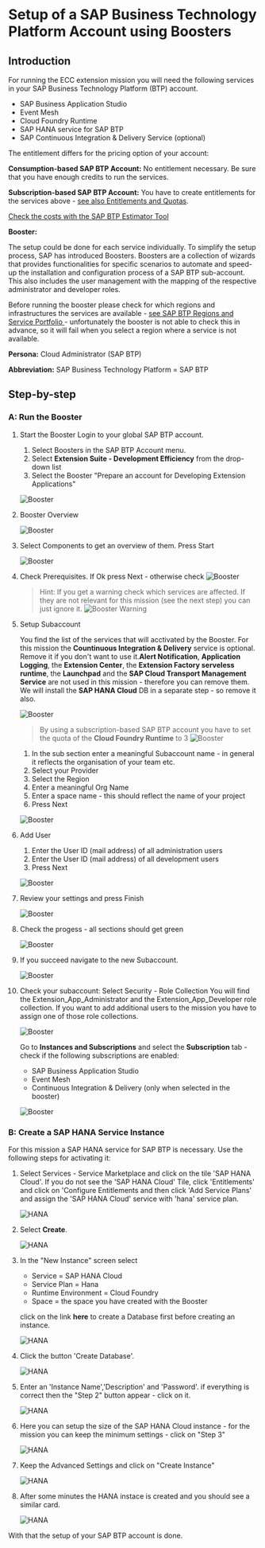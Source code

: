 # Setup of a SAP Business Technology Platform Account using Boosters
## Introduction

For running the ECC extension mission you will need the following services in your SAP Business Technology Platform (BTP) account.

* SAP Business Application Studio
* Event Mesh
* Cloud Foundry Runtime
* SAP HANA service for SAP BTP
* SAP Continuous Integration & Delivery Service (optional)

The entitlement differs for the pricing option of your account:

**Consumption-based SAP BTP Account:** 
No entitlement necessary. Be sure that you have enough credits to run the services.

**Subscription-based SAP BTP Account:** 
You have to create entitlements for the services above - [see also Entitlements and Quotas](https://help.sap.com/viewer/df50977d8bfa4c9a8a063ddb37113c43/Cloud/en-US/38ecf59cdda64150a102cfaa62d5faab.html#loio363f0f68f9704830ac65c87a2562559b).


[Check the costs with the SAP BTP Estimator Tool](https://www.sap.com/products/cloud-platform/pricing/estimator-tool.html?blueprintId=a0ad3bc5-4fcb-4008-b109-bd8f70634d6c)


**Booster:**

The setup could be done for each service individually. To simplify the setup process, SAP has introduced Boosters. Boosters are a collection of wizards that provides functionalities for specific scenarios to automate and speed-up the installation and configuration process of a SAP BTP sub-account. This also includes the user management with the mapping of the respective administrator and developer roles.

Before running the booster please check for which regions and infrastructures the services are available - [see SAP BTP Regions and Service Portfolio ](https://help.sap.com/doc/aa1ccd10da6c4337aa737df2ead1855b/Cloud/en-US/3b642f68227b4b1398d2ce1a5351389a.html) - unfortunately the booster is not able to check this in advance, so it will fail when you select a region where a service is not available.


**Persona:** Cloud Administrator (SAP BTP)

**Abbreviation:** SAP Business Technology Platform = SAP BTP

## Step-by-step

### A: Run the Booster

1. Start the Booster
   Login to your global SAP BTP account.
   1. Select Boosters in the SAP BTP Account menu.
   2. Select **Extension Suite - Development Efficiency** from the drop-down list
   3. Select the Booster "Prepare an account for Developing Extension Applications"
   
   ![Booster](./images/booster-01.png)

2. Booster Overview

   ![Booster](./images/booster-02.png)
 
3. Select Components to get an overview of them. Press Start

   ![Booster](./images/booster-03.png)

4. Check Prerequisites. If Ok press Next - otherwise check 
   ![Booster](./images/booster-04.png)


   > Hint: If you get a warning check which services are affected. If they are not relevant for this mission (see the next step) you can just ignore it.
            ![Booster Warning](./images/booster-04a.png)

5. Setup Subaccount
   
   You find the list of the services that will acctivated by the Booster. For this mission the **Countinuous Integration & Delivery** service is optional. Remove it if you don't want to use it.**Alert Notification**, **Application Logging**, the **Extension Center**, the **Extension Factory serveless runtime**, the **Launchpad** and the **SAP Cloud Transport Management Service** are not used in this  mission - therefore you can remove them. We will install the  **SAP HANA Cloud** DB in a separate step - so remove it also. 
   
   ![Booster](./images/booster-05.png)

   >By using a subscription-based SAP BTP account you have to set the quota of the **Cloud Foundry Runtime** to 3
   ![Booster](./images/booster-05a.png)
 

    1. In the sub section enter a meaningful Subaccount name - in general it reflects the organisation of your team etc.
    2. Select your Provider
    3. Select the Region
    4. Enter a meaningful Org Name
    5. Enter a space name - this should reflect the name of your project
    6. Press Next   
  
   ![Booster](./images/booster-06.png)

6. Add User
   1. Enter the User ID (mail address) of all administration users
   2. Enter the User ID (mail address) of all development users
   3. Press Next
   
   ![Booster](./images/booster-07.png)

7. Review your settings and press Finish
   
   ![Booster](./images/booster-08.png)

8.  Check the progess - all sections should get green
   
    ![Booster](./images/booster-09.png)

9. If you succeed navigate to the new Subaccount.

    ![Booster](./images/booster-10.png)

10. Check your subaccount: 
    Select Security - Role Collection
    You will find the Extension_App_Administrator and the Extension_App_Developer role collection. If you want to add additional users to the mission you have to assign one of those role collections.

    ![Booster](./images/booster-11.png)

    Go to **Instances and Subscriptions** and select the **Subscription** tab - check if the following subscriptions are enabled:
    * SAP Business Application Studio
    * Event Mesh
    * Continuous Integration & Delivery (only when selected in the booster)   
    
    ![Booster](./images/booster-12.png)

### B: Create a SAP HANA Service Instance

For this mission a SAP HANA service for SAP BTP is necessary. Use the following steps for activating it:

1. Select Services - Service Marketplace and click on the tile 'SAP HANA Cloud'. If you do not see the 'SAP HANA Cloud' Tile, click 'Entitlements' and click on 'Configure Entitlements and then click 'Add Service Plans' and assign the 'SAP HANA Cloud' service with 'hana' service plan.

    ![HANA](./images/hana-01.png)

2. Select **Create**.
   
    ![HANA](./images/hana-02.png)

3. In the "New Instance" screen select 
    * Service = SAP HANA Cloud
    * Service Plan = Hana
    * Runtime Environment = Cloud Foundry
    * Space = the space you have created with the Booster
   
    click on the link **here** to create a Database first before creating an instance.
   

    ![HANA](./images/hana-03.png)

4. Click the button 'Create Database'.

    ![HANA](./images/createDatabase.png)


5.  Enter an 'Instance Name','Description' and 'Password'. if everything is correct then the "Step 2" button appear - click on it.

    ![HANA](./images/createDatabase02.png)

6.  Here you can setup the size of the SAP HANA Cloud instance - for the mission you can keep the minimum settings - click on "Step 3"

    ![HANA](./images/hana-06.png)

7.  Keep the Advanced Settings and click on "Create Instance"

    ![HANA](./images/hana-07.png)

8.  After some minutes the HANA instace is created and you should see a similar card.

    ![HANA](./images/hana-08.png)

With that the setup of your SAP BTP account is done.



